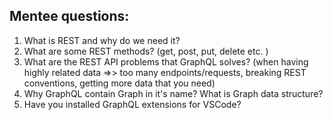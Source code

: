 ## Mentee questions:

1. What is REST and why do we need it?
2. What are some REST methods? (get, post, put, delete etc. )
3. What are the REST API problems that GraphQL solves? (when having highly related data =>> too many endpoints/requests, breaking REST conventions, getting more data that you need)
4. Why GraphQL contain Graph in it's name? What is Graph data structure?
5. Have you installed GraphQL extensions for VSCode?
